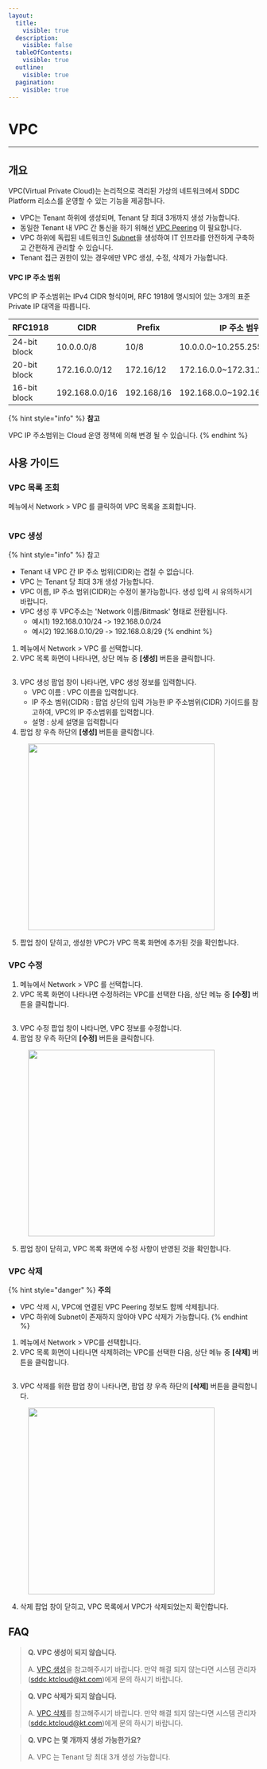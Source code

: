 ```yaml
---
layout:
  title:
    visible: true
  description:
    visible: false
  tableOfContents:
    visible: true
  outline:
    visible: true
  pagination:
    visible: true
---
```


# VPC

***

## 개요

VPC(Virtual Private Cloud)는 논리적으로 격리된 가상의 네트워크에서 SDDC Platform 리소스를 운영할 수 있는 기능을 제공합니다.

* VPC는 Tenant 하위에 생성되며, Tenant 당 최대 3개까지 생성 가능합니다.
* 동일한 Tenant 내 VPC 간 통신을 하기 위해선 [VPC Peering](vpc-peering.md) 이 필요합니다.
* VPC 하위에 독립된 네트워크인 [Subnet](subnet.md)을 생성하여 IT 인프라를 안전하게 구축하고 간편하게 관리할 수 있습니다.
* Tenant 접근 권한이 있는 경우에만 VPC 생성, 수정, 삭제가 가능합니다.

#### VPC IP 주소 범위

VPC의 IP 주소범위는 IPv4 CIDR 형식이며, RFC 1918에 명시되어 있는 3개의 표준 Private IP 대역을 따릅니다.

<table><thead><tr><th width="159.58080556936847">RFC1918</th><th width="164">CIDR</th><th width="127.33333333333331">Prefix</th><th>IP 주소 범위</th></tr></thead><tbody><tr><td>24-bit block</td><td>10.0.0.0/8</td><td>10/8</td><td>10.0.0.0~10.255.255.255</td></tr><tr><td>20-bit block</td><td>172.16.0.0/12</td><td>172.16/12</td><td>172.16.0.0~172.31.255.255</td></tr><tr><td>16-bit block</td><td>192.168.0.0/16</td><td>192.168/16</td><td>192.168.0.0~192.168.255.255</td></tr></tbody></table>

{% hint style="info" %}
**참고**

VPC IP 주소범위는 Cloud 운영 정책에 의해 변경 될 수 있습니다.
{% endhint %}

## 사용 가이드

### VPC 목록 조회

메뉴에서 Network > VPC 를 클릭하여 VPC 목록을 조회합니다.

<figure><img src="../.gitbook/assets/image (464).png" alt=""><figcaption></figcaption></figure>

### VPC 생성

{% hint style="info" %}
참고

* Tenant 내 VPC 간 IP 주소 범위(CIDR)는 겹칠 수 없습니다.
* VPC 는 Tenant 당 최대 3개 생성 가능합니다.
* VPC 이름, IP 주소 범위(CIDR)는 수정이 불가능합니다. 생성 입력 시 유의하시기 바랍니다.
* VPC 생성 후 VPC주소는 'Network 이름/Bitmask' 형태로 전환됩니다.
  * 예시1) 192.168.0.10/24 -> 192.168.0.0/24
  * 예시2) 192.168.0.10/29 -> 192.168.0.8/29
{% endhint %}

1. 메뉴에서 Network > VPC 를 선택합니다.
2. VPC 목록 화면이 나타나면, 상단 메뉴 중 **\[생성]** 버튼을 클릭합니다.

<figure><img src="../.gitbook/assets/image (465).png" alt=""><figcaption></figcaption></figure>

3. VPC 생성 팝업 창이 나타나면, VPC 생성 정보를 입력합니다.
   * VPC 이름 : VPC 이름을 입력합니다.
   * IP 주소 범위(CIDR) : 팝업 상단의 입력 가능한 IP 주소범위(CIDR) 가이드를 참고하여, VPC의 IP 주소범위를 입력합니다.
   * 설명 : 상세 설명을 입력합니다
4. 팝업 창 우측 하단의 **\[생성]** 버튼을 클릭합니다.

<figure><img src="../.gitbook/assets/image (13).png" alt="" width="375"><figcaption></figcaption></figure>

5. 팝업 창이 닫히고, 생성한 VPC가 VPC 목록 화면에 추가된 것을 확인합니다.

### VPC 수정

1. 메뉴에서 Network > VPC 를 선택합니다.
2. VPC 목록 화면이 나타나면 수정하려는 VPC를 선택한 다음, 상단 메뉴 중 **\[수정]** 버튼을 클릭합니다.

<figure><img src="../.gitbook/assets/image (467).png" alt=""><figcaption></figcaption></figure>

3. VPC 수정 팝업 창이 나타나면, VPC 정보를 수정합니다.
4. 팝업 창 우측 하단의 **\[수정]** 버튼을 클릭합니다.

<figure><img src="../.gitbook/assets/image (470).png" alt="" width="375"><figcaption></figcaption></figure>

5. 팝업 창이 닫히고, VPC 목록 화면에 수정 사항이 반영된 것을 확인합니다.

### VPC 삭제

{% hint style="danger" %}
**주의**

* VPC 삭제 시, VPC에 연결된 VPC Peering 정보도 함께 삭제됩니다.
* VPC 하위에 Subnet이 존재하지 않아야 VPC 삭제가 가능합니다.
{% endhint %}

1. 메뉴에서 Network > VPC를 선택합니다.
2. VPC 목록 화면이 나타나면 삭제하려는 VPC를 선택한 다음, 상단 메뉴 중 **\[삭제]** 버튼을 클릭합니다.

<figure><img src="../.gitbook/assets/image (468).png" alt=""><figcaption></figcaption></figure>

3. VPC 삭제를 위한 팝업 창이 나타나면, 팝업 창 우측 하단의 **\[삭제]** 버튼을 클릭합니다.

<figure><img src="../.gitbook/assets/image (469).png" alt="" width="375"><figcaption></figcaption></figure>

4. 삭제 팝업 창이 닫히고, VPC 목록에서 VPC가 삭제되었는지 확인합니다.

## FAQ

> **Q. VPC 생성이 되지 않습니다.**
>
> A. [VPC 생성](vpc.md#vpc)을 참고해주시기 바랍니다. 만약 해결 되지 않는다면 시스템 관리자(sddc.ktcloud@kt.com)에게 문의 하시기 바랍니다.

> **Q. VPC 삭제가 되지 않습니다.**
>
> A. [VPC 삭제](vpc.md#vpc-2)를 참고해주시기 바랍니다. 만약 해결 되지 않는다면 시스템 관리자(sddc.ktcloud@kt.com)에게 문의 하시기 바랍니다.

> **Q. VPC 는 몇 개까지 생성 가능한가요?**
>
> A. VPC 는 Tenant 당 최대 3개 생성 가능합니다.
